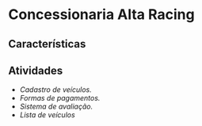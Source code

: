 # Concessionaria Alta Racing

## Características


## Atividades
- _Cadastro de veículos._
- _Formas de pagamentos._
- _Sistema de avaliação._
- _Lista de veículos_
